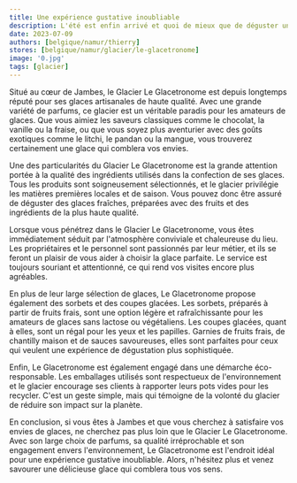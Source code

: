 ```yaml
---
title: Une expérience gustative inoubliable
description: L'été est enfin arrivé et quoi de mieux que de déguster une délicieuse glace pour se rafraîchir et se régaler ? Si vous êtes à Jambes, en Belgique, ne cherchez pas plus loin, le glacier Le Glacetronome est l'endroit idéal pour satisfaire vos papilles et vivre une expérience gustative inoubliable.
date: 2023-07-09
authors: [belgique/namur/thierry]
stores: [belgique/namur/glacier/le-glacetronome]
image: '0.jpg'
tags: [glacier]
---
```

Situé au cœur de Jambes, le Glacier Le Glacetronome est depuis longtemps réputé pour ses glaces artisanales de haute qualité. Avec une grande variété de parfums, ce glacier est un véritable paradis pour les amateurs de glaces. Que vous aimiez les saveurs classiques comme le chocolat, la vanille ou la fraise, ou que vous soyez plus aventurier avec des goûts exotiques comme le litchi, le pandan ou la mangue, vous trouverez certainement une glace qui comblera vos envies.

 Une des particularités du Glacier Le Glacetronome est la grande attention portée à la qualité des ingrédients utilisés dans la confection de ses glaces. Tous les produits sont soigneusement sélectionnés, et le glacier privilégie les matières premières locales et de saison. Vous pouvez donc être assuré de déguster des glaces fraîches, préparées avec des fruits et des ingrédients de la plus haute qualité.

 Lorsque vous pénétrez dans le Glacier Le Glacetronome, vous êtes immédiatement séduit par l'atmosphère conviviale et chaleureuse du lieu. Les propriétaires et le personnel sont passionnés par leur métier, et ils se feront un plaisir de vous aider à choisir la glace parfaite. Le service est toujours souriant et attentionné, ce qui rend vos visites encore plus agréables.

 En plus de leur large sélection de glaces, Le Glacetronome propose également des sorbets et des coupes glacées. Les sorbets, préparés à partir de fruits frais, sont une option légère et rafraîchissante pour les amateurs de glaces sans lactose ou végétaliens. Les coupes glacées, quant à elles, sont un régal pour les yeux et les papilles. Garnies de fruits frais, de chantilly maison et de sauces savoureuses, elles sont parfaites pour ceux qui veulent une expérience de dégustation plus sophistiquée.

 Enfin, Le Glacetronome est également engagé dans une démarche éco-responsable. Les emballages utilisés sont respectueux de l'environnement et le glacier encourage ses clients à rapporter leurs pots vides pour les recycler. C'est un geste simple, mais qui témoigne de la volonté du glacier de réduire son impact sur la planète.

 En conclusion, si vous êtes à Jambes et que vous cherchez à satisfaire vos envies de glaces, ne cherchez pas plus loin que le Glacier Le Glacetronome. Avec son large choix de parfums, sa qualité irréprochable et son engagement envers l'environnement, Le Glacetronome est l'endroit idéal pour une expérience gustative inoubliable. Alors, n'hésitez plus et venez savourer une délicieuse glace qui comblera tous vos sens.